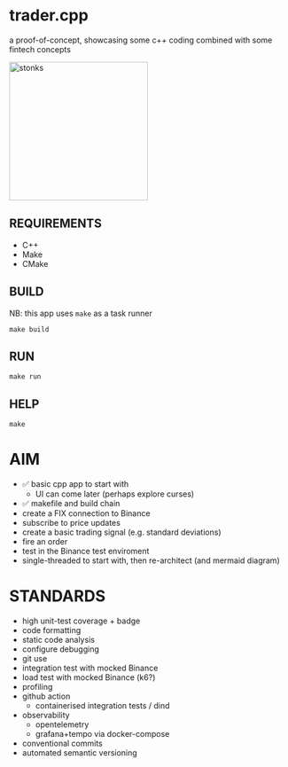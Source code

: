 # trader.cpp
a proof-of-concept, showcasing some c++ coding combined with some fintech concepts

<img src="https://static.wikia.nocookie.net/surrealmemes/images/8/80/2f0.png"
	alt="stonks"
	width="250" />

## REQUIREMENTS
- C++
- Make
- CMake

## BUILD
NB: this app uses `make` as a task runner

`make build`

## RUN
`make run`

## HELP
`make`


# AIM
- ✅ basic cpp app to start with
	- UI can come later (perhaps explore curses)
- ✅ makefile and build chain
- create a FIX connection to Binance
- subscribe to price updates
- create a basic trading signal (e.g. standard deviations)
- fire an order
- test in the Binance test enviroment
- single-threaded to start with, then re-architect (and mermaid diagram)

# STANDARDS
- high unit-test coverage + badge
- code formatting
- static code analysis
- configure debugging 
- git use
- integration test with mocked Binance
- load test with mocked Binance (k6?)
- profiling
- github action
    - containerised integration tests / dind
- observability
    - opentelemetry
    - grafana+tempo via docker-compose
- conventional commits
- automated semantic versioning